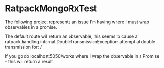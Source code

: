 # RatpackMongoRxTest
The following project represents an issue I'm having where I must wrap observables in a promise. 

The default route will return an observable, this seems to cause a ratpack.handling.internal.DoubleTransmissionException: attempt at double transmission for: / 

If you go do localhost:5050/works where I wrap the observable in a Promise - this will return a result


